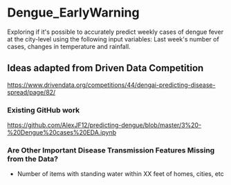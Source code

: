 # Dengue_EarlyWarning

Exploring if it's possible to accurately predict weekly cases of dengue fever at the city-level using the following input variables: Last week's number of cases, changes in temperature and rainfall.

## Ideas adapted from Driven Data Competition
https://www.drivendata.org/competitions/44/dengai-predicting-disease-spread/page/82/

### Existing GitHub work
https://github.com/AlexJF12/predicting-dengue/blob/master/3%20-%20Dengue%20cases%20EDA.ipynb

### Are Other Important Disease Transmission Features Missing from the Data?
 - Number of items with standing water within XX feet of homes, cities, etc
